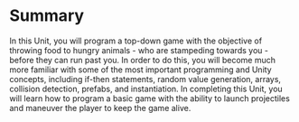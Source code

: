 # Summary
In this Unit, you will program a top-down game with the objective of throwing food to hungry animals - who are stampeding towards you - before they can run past you. In order to do this, you will become much more familiar with some of the most important programming and Unity concepts, including if-then statements, random value generation, arrays, collision detection, prefabs, and instantiation. In completing this Unit, you will learn how to program a basic game with the ability to launch projectiles and maneuver the player to keep the game alive. 
